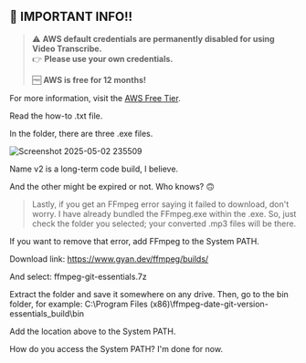 ## 🚨 IMPORTANT INFO!!

> ⚠️ **AWS default credentials are permanently disabled for using Video Transcribe.**  
> 👉 **Please use your own credentials.**  
>   
> 🆓 **AWS is free for 12 months!**  

For more information, visit the [AWS Free Tier](https://aws.amazon.com/free/?all-free-tier.sort-by=item.additionalFields.SortRank&all-free-tier.sort-order=asc&awsf.Free%20Tier%20Types=*all&awsf.Free%20Tier%20Categories=*all).




Read the how-to .txt file.

In the folder, there are three .exe files.

![Screenshot 2025-05-02 235509](https://github.com/user-attachments/assets/12d6eb72-0d93-4afb-8e38-829e9384d405)


Name v2 is a long-term code build, I believe.

And the other might be expired or not. Who knows? 🙃

> Lastly, if you get an FFmpeg error saying it failed to download, don't worry. I have already bundled the FFmpeg.exe within the .exe. So, just check the folder you selected; your converted .mp3 files will be there.

If you want to remove that error, add FFmpeg to the System PATH.

Download link:
https://www.gyan.dev/ffmpeg/builds/

And select:
ffmpeg-git-essentials.7z

Extract the folder and save it somewhere on any drive. Then, go to the bin folder, for example:
C:\Program Files (x86)\ffmpeg-date-git-version-essentials_build\bin

Add the location above to the System PATH.

How do you access the System PATH? I'm done for now.
